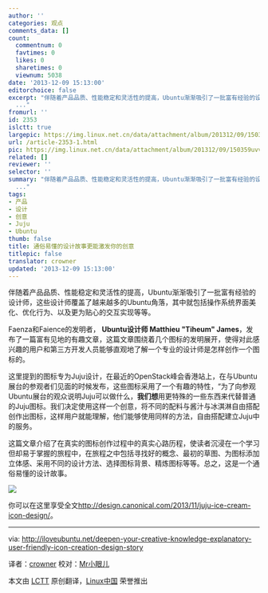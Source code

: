 ```yaml
---
author: ''
categories: 观点
comments_data: []
count:
  commentnum: 0
  favtimes: 0
  likes: 0
  sharetimes: 0
  viewnum: 5038
date: '2013-12-09 15:13:00'
editorchoice: false
excerpt: "伴随着产品品质、性能稳定和灵活性的提高，Ubuntu渐渐吸引了一批富有经验的设计师，这些设计师覆盖了越来越多的Ubuntu角落，其中就包括操作系统界面美化、优化行为、以及更为贴心的交互实现等等。\r\nFaenza和Faience的
  ..."
fromurl: ''
id: 2353
islctt: true
largepic: https://img.linux.net.cn/data/attachment/album/201312/09/150359uvvu3lsuu289k99g.jpg
url: /article-2353-1.html
pic: https://img.linux.net.cn/data/attachment/album/201312/09/150359uvvu3lsuu289k99g.jpg.thumb.jpg
related: []
reviewer: ''
selector: ''
summary: "伴随着产品品质、性能稳定和灵活性的提高，Ubuntu渐渐吸引了一批富有经验的设计师，这些设计师覆盖了越来越多的Ubuntu角落，其中就包括操作系统界面美化、优化行为、以及更为贴心的交互实现等等。\r\nFaenza和Faience的
  ..."
tags:
- 产品
- 设计
- 创意
- Juju
- Ubuntu
thumb: false
title: 通俗易懂的设计故事更能激发你的创意
titlepic: false
translator: crowner
updated: '2013-12-09 15:13:00'
---
```


伴随着产品品质、性能稳定和灵活性的提高，Ubuntu渐渐吸引了一批富有经验的设计师，这些设计师覆盖了越来越多的Ubuntu角落，其中就包括操作系统界面美化、优化行为、以及更为贴心的交互实现等等。


Faenza和Faience的发明者， **Ubuntu设计师 Matthieu "Tiheum" James**，发布了一篇富有见地的有趣文章，这篇文章围绕着几个图标的发明展开，使得对此感兴趣的用户和第三方开发人员能够直观地了解一个专业的设计师是怎样创作一个图标的。


这里提到的图标专为Juju设计，在最近的OpenStack峰会香港站上，在与Ubuntu展台的参观者们见面的时候发布，这些图标采用了一个有趣的特性，“为了向参观Ubuntu展台的观众说明Juju可以做什么，**我们想**用更特殊的一些东西来代替普通的Juju图标。我们决定使用这样一个创意，将不同的配料与酱汁与冰淇淋自由搭配创作出图标，这样用户就能理解，他们能够使用同样的方法，自由搭配建立Juju中的服务。


这篇文章介绍了在真实的图标创作过程中的真实心路历程，使读者沉浸在一个学习但却易于掌握的旅程中，在旅程之中包括寻找好的概念、最初的草图、为图标添加立体感、采用不同的设计方法、选择图标背景、精炼图标等等。总之，这是一个通俗易懂的设计故事。


![](https://img.linux.net.cn/data/attachment/album/201312/09/150359uvvu3lsuu289k99g.jpg)


你可以在这里享受全文<http://design.canonical.com/2013/11/juju-ice-cream-icon-design/>。




---


via: <http://iloveubuntu.net/deepen-your-creative-knowledge-explanatory-user-friendly-icon-creation-design-story>


译者：[crowner](https://github.com/crowner) 校对：[Mr小眼儿](http://blog.csdn.net/tinyeyeser)


本文由 [LCTT](https://github.com/LCTT/TranslateProject) 原创翻译，[Linux中国](http://linux.cn/) 荣誉推出